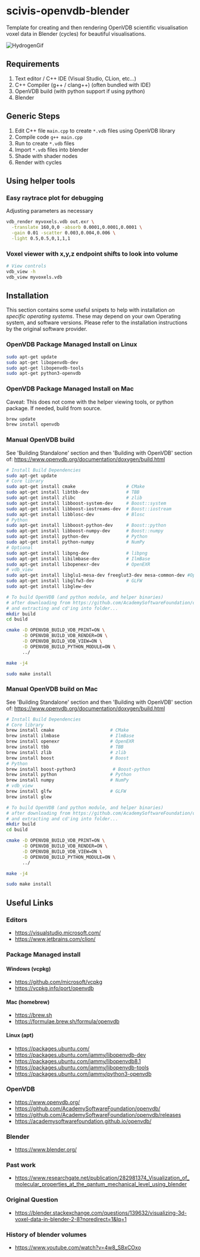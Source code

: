 # scivis-openvdb-blender
Template for creating and then rendering OpenVDB scientific visualisation voxel data in Blender (cycles) for beautiful visualisations.

![HydrogenGif](https://user-images.githubusercontent.com/9285131/157228859-012fad25-5cf1-4321-ab1f-4abe1548ecdd.gif)

## Requirements
1) Text editor / C++ IDE (Visual Studio, CLion, etc...)
2) C++ Compiler (g++ / clang++) (often bundled with IDE)
3) OpenVDB build (with python support if using python)
4) Blender

## Generic Steps
1) Edit C++ file `main.cpp` to create `*.vdb` files using OpenVDB library
2) Compile code `g++ main.cpp`
3) Run to create `*.vdb` files
4) Import `*.vdb` files into blender
5) Shade with shader nodes
6) Render with cycles

## Using helper tools
### Easy raytrace plot for debugging
Adjusting parameters as necessary
```bash
vdb_render myvoxels.vdb out.exr \
  -translate 160,0,0 -absorb 0.0001,0.0001,0.0001 \
  -gain 0.01 -scatter 0.003,0.004,0.006 \
  -light 0.5,0.5,0,1,1,1
```

### Voxel viewer with x,y,z endpoint shifts to look into volume
```bash
# View controls
vdb_view -h 
vdb_view myvoxels.vdb
```

## Installation
This section contains some useful snipets to help with installation *on specific operating systems*. These may depend on your own Operating system, and software versions. Please refer to the installation instructions by the original software provider.

### OpenVDB Package Managed Install on Linux
```bash
sudo apt-get update
sudo apt-get libopenvdb-dev
sudo apt-get libopenvdb-tools
sudo apt-get python3-openvdb
```

### OpenVDB Package Managed Install on Mac
Caveat: This does not come with the helper viewing tools, or python package. If needed, build from source.
```bash
brew update
brew install openvdb
```

### Manual OpenVDB build
See 'Building Standalone' section and then 'Building with OpenVDB' section of:
https://www.openvdb.org/documentation/doxygen/build.html

```bash
# Install Build Dependencies
sudo apt-get update
# Core library
sudo apt-get install cmake                   # CMake
sudo apt-get install libtbb-dev              # TBB
sudo apt-get install zlibc                   # zlib
sudo apt-get install libboost-system-dev     # Boost::system
sudo apt-get install libboost-iostreams-dev  # Boost::iostream
sudo apt-get install libblosc-dev            # Blosc
# Python
sudo apt-get install libboost-python-dev     # Boost::python
sudo apt-get install libboost-numpy-dev      # Boost::numpy
sudo apt-get install python-dev              # Python
sudo apt-get install python-numpy            # NumPy
# Optional
sudo apt-get install libpng-dev              # libpng
sudo apt-get install libilmbase-dev          # IlmBase
sudo apt-get install libopenexr-dev          # OpenEXR
# vdb_view
sudo apt-get install libglu1-mesa-dev freeglut3-dev mesa-common-dev #OpenGL
sudo apt-get install libglfw3-dev            # GLFW
sudo apt-get install libglew-dev

# To build OpenVDB (and python module, and helper binaries)
# after downloading from https://github.com/AcademySoftwareFoundation/openvdb/releases
# and extracting and cd'ing into folder...
mkdir build
cd build

cmake -D OPENVDB_BUILD_VDB_PRINT=ON \
      -D OPENVDB_BUILD_VDB_RENDER=ON \
      -D OPENVDB_BUILD_VDB_VIEW=ON \
      -D OPENVDB_BUILD_PYTHON_MODULE=ON \
      ../

make -j4

sudo make install
```

### Manual OpenVDB build on Mac
See 'Building Standalone' section and then 'Building with OpenVDB' section of:
https://www.openvdb.org/documentation/doxygen/build.html

```bash
# Install Build Dependencies
# Core library
brew install cmake                     # CMake
brew install ilmbase                   # IlmBase
brew install openexr                   # OpenEXR
brew install tbb                       # TBB
brew install zlib                      # zlib
brew install boost                     # Boost
# Python
brew install boost-python3              # Boost-python
brew install python                    # Python
brew install numpy                     # NumPy
# vdb_view
brew install glfw                      # GLFW
brew install glew

# To build OpenVDB (and python module, and helper binaries)
# after downloading from https://github.com/AcademySoftwareFoundation/openvdb/releases
# and extracting and cd'ing into folder...
mkdir build
cd build

cmake -D OPENVDB_BUILD_VDB_PRINT=ON \
      -D OPENVDB_BUILD_VDB_RENDER=ON \
      -D OPENVDB_BUILD_VDB_VIEW=ON \
      -D OPENVDB_BUILD_PYTHON_MODULE=ON \
      ../

make -j4

sudo make install
```

## Useful Links
### Editors
- https://visualstudio.microsoft.com/
- https://www.jetbrains.com/clion/

### Package Managed install
#### Windows (vcpkg)
- https://github.com/microsoft/vcpkg
- https://vcpkg.info/port/openvdb
#### Mac (homebrew)
- https://brew.sh
- https://formulae.brew.sh/formula/openvdb
#### Linux (apt)
- https://packages.ubuntu.com/
- https://packages.ubuntu.com/jammy/libopenvdb-dev
- https://packages.ubuntu.com/jammy/libopenvdb8.1
- https://packages.ubuntu.com/jammy/libopenvdb-tools
- https://packages.ubuntu.com/jammy/python3-openvdb

### OpenVDB
- https://www.openvdb.org/
- https://github.com/AcademySoftwareFoundation/openvdb/
- https://github.com/AcademySoftwareFoundation/openvdb/releases
- https://academysoftwarefoundation.github.io/openvdb/

### Blender
- https://www.blender.org/

### Past work
- https://www.researchgate.net/publication/282981374_Visualization_of_molecular_properties_at_the_qantum_mechanical_level_using_blender

### Original Question
- https://blender.stackexchange.com/questions/139632/visualizing-3d-voxel-data-in-blender-2-8?noredirect=1&lq=1

### History of blender volumes
- https://www.youtube.com/watch?v=4w8_SBxCOxo
